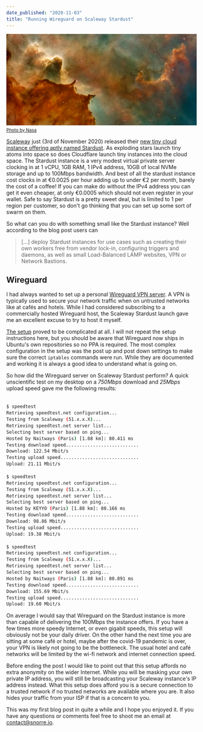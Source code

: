 ```yaml
---
date_published: "2020-11-03"
title: "Running Wireguard on Scaleway Stardust"
---
```


![star-dust](../images/star-dust.jpg)
[<small>Photo by Nasa</small>](https://unsplash.com/photos/-hI5dX2ObAs)

[Scaleway](https://scaleway.com) just (3rd of November 2020) released their [new tiny cloud instance offering aptly named Stardust](https://blog.scaleway.com/a-star-is-born-as-scaleway-launches-stardust-the-worlds-most-cost-effective-cloud-instance/).
As exploding stars launch tiny atoms into space so does Cloudflare launch tiny instances into the cloud space.
The Stardust instance is a very modest virtual private server clocking in at 1 vCPU, 1GB RAM, 1 IPv4 address, 10GB of local  NVMe storage and up to 100Mbps bandwidth.
And best of all the stardust instance cost clocks in at €0.0025 per hour adding up to under €2 per month, barely the cost of a coffee!
If you can make do without the IPv4 address you can get it even cheaper, at only €0.0005 which should not even register in your wallet.
Safe to say Stardust is a pretty sweet deal, but is limited to 1 per region per customer, so don't go thinking that you can set up some sort of swarm on them.

So what can you do with something small like the Stardust instance?
Well according to the blog post users can
> [...] deploy Stardust instances for use cases such as creating their own workers free from vendor lock-in, configuring triggers and daemons, as well as small Load-Balanced LAMP websites, VPN or Network Bastions.

## Wireguard

I had always wanted to set up a personal [Wireguard VPN server](https://www.wireguard.com/).
A VPN is typically used to secure your network traffic when on untrusted networks like at cafés and hotels.
While I had considered subscribing to a commercially hosted Wireguard host, the Scaleway Stardust launch gave me an excellent excuse to try to host it myself.

[The setup](https://www.scaleway.com/en/docs/installing-wireguard-vpn-linux/) proved to be complicated at all.
I will not repeat the setup instructions here, but you should be aware that Wireguard now ships in Ubuntu's own repositories so no PPA is required.
The most complex configuration in the setup was the post up and post down settings to make sure the correct `iptables` commands were run.
While  they are documented and working it is always a good idea to understand what is going on.

So how did the Wireguard server on Scaleway Stardust perform?
A quick unscientific test on my desktop on a _750Mbps_ download and _25Mbps_ upload speed gave me the following results:

```bash

$ speedtest
Retrieving speedtest.net configuration...
Testing from Scaleway (51.x.x.X)...
Retrieving speedtest.net server list...
Selecting best server based on ping...
Hosted by Naitways (Paris) [1.88 km]: 80.411 ms
Testing download speed...........................
Download: 122.54 Mbit/s
Testing upload speed.............................
Upload: 21.11 Mbit/s

$ speedtest
Retrieving speedtest.net configuration...
Testing from Scaleway (51.x.x.X)...
Retrieving speedtest.net server list...
Selecting best server based on ping...
Hosted by KEYYO (Paris) [1.88 km]: 80.166 ms
Testing download speed...........................
Download: 98.86 Mbit/s
Testing upload speed.............................
Upload: 19.38 Mbit/s

$ speedtest
Retrieving speedtest.net configuration...
Testing from Scaleway (51.x.x.X)...
Retrieving speedtest.net server list...
Selecting best server based on ping...
Hosted by Naitways (Paris) [1.88 km]: 80.891 ms
Testing download speed...........................
Download: 155.69 Mbit/s
Testing upload speed.............................
Upload: 19.60 Mbit/s
```

On average I would say that Wireguard on the Stardust instance is more than capable of delivering the 100Mbps the instance offers.
If you have a few times more speedy Internet, or even gigabit speeds, this setup will obviously not be your daily driver.
On the other hand the next time you are sitting at some café or hotel, maybe after the covid-19 pandemic is over, your VPN is likely not going to be the bottleneck.
The usual hotel and café networks will be limited by the wi-fi network and internet connection speed.

Before ending the post I would like to point out that this setup affords no extra anonymity on the wider Internet.
While you will be masking your own private IP address, you will still be broadcasting your Scaleway instance's IP address instead.
What this setup does afford you is a secure connection to a trusted network if no trusted networks are available where you are.
It also hides your traffic from your ISP if that is a concern to you.

This was my first blog post in quite a while and I hope you enjoyed it.
If you have any questions or comments feel free to shoot me an email at [contact@snorre.io](mailto:contact@snorre.io).

